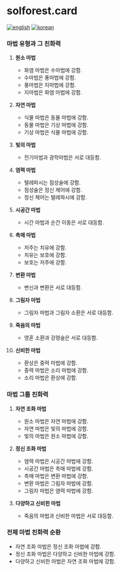 # solforest.card
[![english](https://img.shields.io/badge/lang-english-red.svg)](https://github.com/kjaylee/solforest.card/blob/master/README.md)
[![korean](https://img.shields.io/badge/lang-korean-blue.svg)](https://github.com/kjaylee/solforest.card/blob/master/README.kr.md)

### 마법 유형과 그 친화력
1. **원소 마법**
   - 화염 마법은 수마법에 강함.
   - 수마법은 풍마법에 강함.
   - 풍마법은 지마법에 강함.
   - 지마법은 화염 마법에 강함.

2. **자연 마법**
   - 식물 마법은 동물 마법에 강함.
   - 동물 마법은 기상 마법에 강함.
   - 기상 마법은 식물 마법에 강함.

3. **빛의 마법**
   - 전기마법과 광학마법은 서로 대등함.

4. **염력 마법**
   - 텔레파시는 점성술에 강함.
   - 점성술은 정신 제어에 강함.
   - 정신 제어는 텔레파시에 강함.

5. **시공간 마법**
   - 시간 마법과 순간 이동은 서로 대등함.

6. **촉매 마법**
   - 저주는 치유에 강함.
   - 치유는 보호에 강함.
   - 보호는 저주에 강함.

7. **변환 마법**
   - 변신과 변환은 서로 대등함.

8. **그림자 마법**
   - 그림자 마법과 그림자 소환은 서로 대등함.

9. **죽음의 마법**
   - 영혼 소환과 강령술은 서로 대등함.

10. **신비한 마법**
    - 환상은 중력 마법에 강함.
    - 중력 마법은 소리 마법에 강함.
    - 소리 마법은 환상에 강함.

### 마법 그룹 친화력
1. **자연 조화 마법**
   - 원소 마법은 자연 마법에 강함.
   - 자연 마법은 빛의 마법에 강함.
   - 빛의 마법은 원소 마법에 강함.

2. **정신 조화 마법**
   - 염력 마법은 시공간 마법에 강함.
   - 시공간 마법은 촉매 마법에 강함.
   - 촉매 마법은 변환 마법에 강함.
   - 변환 마법은 그림자 마법에 강함.
   - 그림자 마법은 염력 마법에 강함.

3. **다양하고 신비한 마법**
   - 죽음의 마법과 신비한 마법은 서로 대등함.

### 전체 마법 친화력 순환
- 자연 조화 마법은 정신 조화 마법에 강함.
- 정신 조화 마법은 다양하고 신비한 마법에 강함.
- 다양하고 신비한 마법은 자연 조화 마법에 강함.
